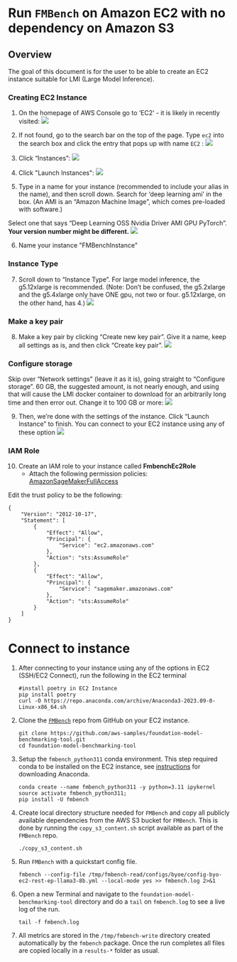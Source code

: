 # Run `FMBench` on Amazon EC2 with no dependency on Amazon S3

## Overview

The goal of this document is for the user to be able to create an EC2 instance suitable for LMI (Large Model Inference).

### Creating EC2 Instance

1. On the homepage of AWS Console go to ‘EC2’ - it is likely in recently visited:
   ![](img/ec2connect1.png)

3. If not found, go to the search bar on the top of the page. Type `ec2` into the search box and click the entry that pops up with name `EC2` :
   ![](img/ec2connect2.png)

3. Click “Instances”:
   ![](img/ec2connect3.png)

5. Click "Launch Instances":
   ![](img/ec2connect4.png)

5. Type in a name for your instance (recommended to include your alias in the name), and then scroll down. Search for ‘deep learning ami’ in the box. (An AMI is an “Amazon Machine Image”, which comes pre-loaded with software.)

Select one that says “Deep Learning OSS Nvidia Driver AMI GPU PyTorch”. **Your version number might be different.** 
    ![](img/ec2connect5a.png)

6. Name your instance "FMBenchInstance"

### Instance Type

7. Scroll down to “Instance Type”. For large model inference, the g5.12xlarge is recommended. (Note: Don’t be confused, the g5.2xlarge and the g5.4xlarge only have ONE gpu, not two or four. g5.12xlarge, on the other hand, has 4.)
   ![](img/ec2connect6.png)

### Make a key pair

8. Make a key pair by clicking “Create new key pair”. Give it a name, keep all settings as is, and then click “Create key pair”.
   ![](img/ec2connect7.png)
### Configure storage

Skip over “Network settings” (leave it as it is), going straight to “Configure storage”. 60 GB, the suggested amount, is not nearly enough, and using that will cause the LMI docker container to download for an arbitrarily long time and then error out. Change it to 100 GB or more:
    ![](img/ec2connect8.png)

9. Then, we’re done with the settings of the instance. Click “Launch Instance” to finish. You can connect to your EC2 instance using any of these option
    ![](img/ec2connect10.png)

### IAM Role
10. Create an IAM role to your instance called **FmbenchEc2Role**
    * Attach the following permission policies: [AmazonSageMakerFullAccess](https://us-east-1.console.aws.amazon.com/iam/home?region=us-east-1#/policies/details/arn%3Aaws%3Aiam%3A%3Aaws%3Apolicy%2FAmazonSageMakerFullAccess)

Edit the trust policy to be the following:
```
{
    "Version": "2012-10-17",
    "Statement": [
        {
            "Effect": "Allow",
            "Principal": {
                "Service": "ec2.amazonaws.com"
            },
            "Action": "sts:AssumeRole"
        },
        {
            "Effect": "Allow",
            "Principal": {
                "Service": "sagemaker.amazonaws.com"
            },
            "Action": "sts:AssumeRole"
        }
    ]
}
```

# **Connect to instance**
1. After connecting to your instance using any of the options in EC2 (SSH/EC2 Connect), run the following in the EC2 terminal
     ```
    #install poetry in EC2 Instance
    pip install poetry
    curl -O https://repo.anaconda.com/archive/Anaconda3-2023.09-0-Linux-x86_64.sh
    ```
1. Clone the [`FMBench`](https://github.com/aws-samples/foundation-model-benchmarking-tool) repo from GitHub on your EC2 instance.

    ```{.bash}
    git clone https://github.com/aws-samples/foundation-model-benchmarking-tool.git
    cd foundation-model-benchmarking-tool
    ```

1. Setup the `fmbench_python311` conda environment. This step required conda to be installed on the EC2 instance, see [instructions](https://www.anaconda.com/download) for downloading Anaconda.

    ```{.bash}
    conda create --name fmbench_python311 -y python=3.11 ipykernel
    source activate fmbench_python311;
    pip install -U fmbench
    ```

1. Create local directory structure needed for `FMBench` and copy all publicly available dependencies from the AWS S3 bucket for `FMBench`. This is done by running the `copy_s3_content.sh` script available as part of the `FMBench` repo.

    ```{.bash}
    ./copy_s3_content.sh
    ```

1. Run `FMBench` with a quickstart config file.

    ```{.bash}
    fmbench --config-file /tmp/fmbench-read/configs/byoe/config-byo-ec2-rest-ep-llama3-8b.yml --local-mode yes >> fmbench.log 2>&1
    ```

1. Open a new Terminal and navigate to the `foundation-model-benchmarking-tool` directory and do a `tail` on `fmbench.log` to see a live log of the run.

    ```{.bash}
    tail -f fmbench.log
    ```

1. All metrics are stored in the `/tmp/fmbench-write` directory created automatically by the `fmbench` package. Once the run completes all files are copied locally in a `results-*` folder as usual.
